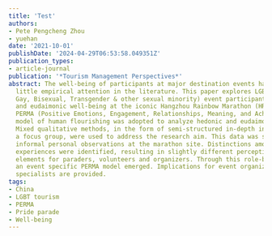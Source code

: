```yaml
---
title: 'Test'
authors:
- Pete Pengcheng Zhou
- yuehan
date: '2021-10-01'
publishDate: '2024-04-29T06:53:58.049351Z'
publication_types:
- article-journal
publication: '*Tourism Management Perspectives*'
abstract: The well-being of participants at major destination events has received
  little empirical attention in the literature. This paper explores LGBT (Lesbian,
  Gay, Bisexual, Transgender & other sexual minority) event participants' hedonic
  and eudaimonic well-being at the iconic Hangzhou Rainbow Marathon (HRM) in China.
  PERMA (Positive Emotions, Engagement, Relationships, Meaning, and Achievement) psychological
  model of human flourishing was adopted to analyze hedonic and eudaimonic well-being.
  Mixed qualitative methods, in the form of semi-structured in-depth interviews and
  a focus group, were used to address the research aim. This data was supported by
  informal personal observations at the marathon site. Distinctions among participants'
  experiences were identified, resulting in slightly different perceptions of PERMA
  elements for paraders, volunteers and organizers. Through this role-based perspective,
  an event specific PERMA model emerged. Implications for event organizers and marketing
  specialists are provided.
tags:
- China
- LGBT tourism
- PERMA
- Pride parade
- Well-being
---
```



